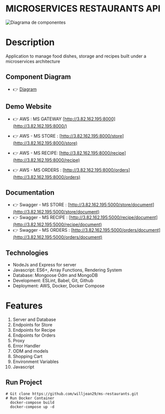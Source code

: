 # MICROSERVICES RESTAURANTS API

![Diagrama de componentes](https://user-images.githubusercontent.com/61263958/162535170-e7deacba-ba26-4f53-b242-b65d233a146c.png)

# Description

Application to manage food dishes, storage and recipes built under a microservices architecture

## Component Diagram

- 👉 [Diagram](https://user-images.githubusercontent.com/61263958/162535170-e7deacba-ba26-4f53-b242-b65d233a146c.png)

## Demo Website

- 👉 AWS : MS GATEWAY [http://3.82.162.195:8000](http://3.82.162.195:8000/)

- 👉 AWS - MS STORE : [http://3.82.162.195:8000/store](http://3.82.162.195:8000/store)
- 👉 AWS - MS RECIPE: [http://3.82.162.195:8000/recipe](http://3.82.162.195:8000/recipe)
- 👉 AWS - MS ORDERS : [http://3.82.162.195:8000/orders](http://3.82.162.195:8000/orders)

## Documentation

- 👉 Swagger - MS STORE : [http://3.82.162.195:5000/store/document](http://3.82.162.195:5000/store/document)
- 👉 Swagger - MS RECIPE : [http://3.82.162.195:5000/recipe/document](http://3.82.162.195:5000/recipe/document)
- 👉 Swagger - MS ORDERS : [http://3.82.162.195:5000/orders/document](http://3.82.162.195:5000/orders/document)

## Technologies

- NodeJs and Express for server
- Javascript: ES6+, Array Functions, Rendering System
- Database: Mongoose Odm and MongoDB
- Development: ESLint, Babel, Git, Github
- Deployment: AWS, Docker, Docker Compose

# Features

1. Server and Database
2. Endpoints for Store
3. Endpoints for Recipe
4. Endpoints for Orders
5. Proxy
6. Error Handler
7. ODM and models
8. Shopping Cart
9. Environment Variables
10. Javascript

## Run Project

```
# Git clone https://github.com/willjean29/ms-restaurants.git
# Run Docker Container
  docker-compose build
  docker-compose up -d
```

